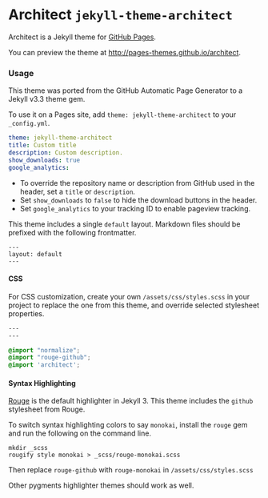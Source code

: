 # Architect `jekyll-theme-architect`

Architect is a Jekyll theme for [GitHub Pages](https://pages.github.com).

You can preview the theme at http://pages-themes.github.io/architect.

### Usage

This theme was ported from the GitHub Automatic Page Generator to a Jekyll v3.3 theme gem.

To use it on a Pages site, add `theme: jekyll-theme-architect` to your `_config.yml`.

```yml
theme: jekyll-theme-architect
title: Custom title
description: Custom description.
show_downloads: true
google_analytics:
```

- To override the repository name or description from GitHub used in the header, set a `title` or `description`.
- Set `show_downloads` to `false` to hide the download buttons in the header.
- Set `google_analytics` to your tracking ID to enable pageview tracking.

This theme includes a single `default` layout. Markdown files should be prefixed with the following frontmatter.

```
---
layout: default
---

```

#### CSS

For CSS customization, create your own `/assets/css/styles.scss` in your project to replace the one from this theme, and override selected stylesheet properties.

```css
---
---

@import "normalize";
@import "rouge-github";
@import 'architect';
```

#### Syntax Highlighting

[Rouge](http://rouge.jneen.net/) is the default highlighter in Jekyll 3. This theme includes the `github` stylesheet from Rouge.

To switch syntax highlighting colors to say `monokai`, install the `rouge` gem and run the following on the command line.

```
mkdir _scss
rougify style monokai > _scss/rouge-monokai.scss
```

Then replace `rouge-github` with `rouge-monokai` in `/assets/css/styles.scss`

Other pygments highlighter themes should work as well.
